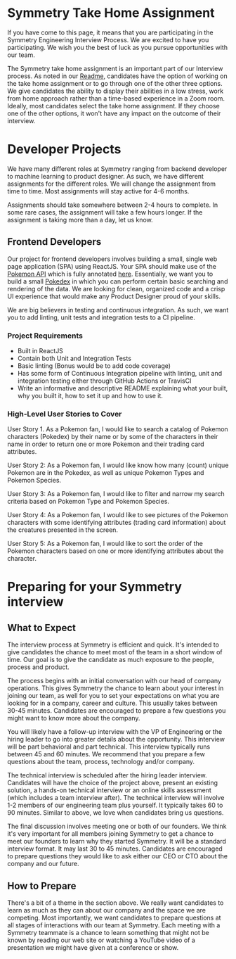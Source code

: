 # Symmetry Take Home Assignment
If you have come to this page, it means that you are participating in the Symmetry Engineering Interview Process. We are excited to have you participating. We wish you the best of luck as you pursue opportunities with our team.

The Symmetry take home assignment is an important part of our Interview process. As noted in our [Readme](README.md), candidates have the option of working on the take home assignment or to go through one of the other three options. We give candidates the ability to display their abilities in a low stress, work from home approach rather than a time-based experience in a Zoom room. Ideally, most candidates select the take home assignment. If they choose one of the other options, it won't have any impact on the outcome of their interview.

# Developer Projects
We have many different roles at Symmetry ranging from backend developer to machine learning to product designer. As such, we have different assignments for the different roles. We will change the assignment from time to time. Most assignments will stay active for 4-6 months.

Assignments should take somewhere between 2-4 hours to complete. In some rare cases, the assignment will take a few hours longer. If the assignment is taking more than a day, let us know.

## Frontend Developers
Our project for frontend developers involves building a small, single web page application (SPA) using ReactJS. Your SPA should make use of the [Pokemon API](https://pokeapi.co/) which is fully annotated [here](https://pokeapi.co/docs/v2). Essentially, we want you to build a small [Pokedex](https://pokemon.fandom.com/wiki/Pok%C3%A9dex) in which you can perform certain basic searching and rendering of the data. We are looking for clean, organized code and a crisp UI experience that would make any Product Designer proud of your skills.

We are big believers in testing and continuous integration. As such, we want you to add linting, unit tests and integration tests to a CI pipeline.  

### Project Requirements
* Built in ReactJS
* Contain both Unit and Integration Tests
* Basic linting (Bonus would be to add code coverage)
* Has some form of Continuous Integration pipeline with linting, unit and integration testing either through GitHub Actions or TravisCI
* Write an informative and descriptive README explaining what your built, why you built it, how to set it up and how to use it.

### High-Level User Stories to Cover
User Story 1. As a Pokemon fan, I would like to search a catalog of Pokemon characters (Pokedex) by their name or by some of the characters in their name in order to return one or more Pokemon and their trading card attributes.

User Story 2: As a Pokemon fan, I would like know how many (count) unique Pokemon are in the Pokedex, as well as unique Pokemon Types and Pokemon Species.

User Story 3: As a Pokemon fan, I would like to filter and narrow my search criteria based on Pokemon Type and Pokemon Species.

User Story 4: As a Pokemon fan, I would like to see pictures of the Pokemon characters with some identifying attributes (trading card information) about the creatures presented in the screen.

User Story 5: As a Pokemon fan, I would like to sort the order of the Pokemon characters based on one or more identifying attributes about the character.

# Preparing for your Symmetry interview

## What to Expect
The interview process at Symmetry is efficient and quick. It's intended to give candidates the chance to meet most of the team in a short window of time. Our goal is to give the candidate as much exposure to the people, process and product.

The process begins with an initial conversation with our head of company operations. This gives Symmetry the chance to learn about your interest in joining our team, as well for you to set your expectations on what you are looking for in a company, career and culture. This usually takes between 30-45 minutes. Candidates are encouraged to prepare a few questions you might want to know more about the company.

You will likely have a follow-up interview with the VP of Engineering or the hiring leader to go into greater details about the opportunity. This interview will be part behavioral and part technical. This interview typically runs between 45 and 60 minutes. We recommend that you prepare a few questions about the team, process, technology and/or company.

The technical interview is scheduled after the hiring leader interview. Candidates will have the choice of the project above, present an existing solution, a hands-on technical interview or an online skills assessment (which includes a team interview after). The technical interview will involve 1-2 members of our engineering team plus yourself. It typically takes 60 to 90 minutes. Similar to above, we love when candidates bring us questions.

The final discussion involves meeting one or both of our founders. We think it's very important for all members joining Symmetry to get a chance to meet our founders to learn why they started Symmetry. It will be a standard interview format. It may last 30 to 45 minutes. Candidates are encouraged to prepare questions they would like to ask either our CEO or CTO about the company and our future.  

## How to Prepare
There's a bit of a theme in the section above. We really want candidates to learn as much as they can about our company and the space we are competing. Most importantly, we want candidates to prepare questions at all stages of interactions with our team at Symmetry. Each meeting with a Symmetry teammate is a chance to learn something that might not be known by reading our web site or watching a YouTube video of a presentation we might have given at a conference or show.
